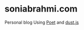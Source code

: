 # soniabrahmi.com
Personal blog
Using [Poet](https://github.com/jsantell/poet) and [dust.js](https://github.com/krakenjs/adaro)
